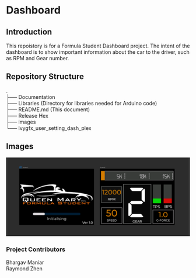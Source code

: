 # Dashboard

## Introduction
This repoistory is for a Formula Student Dashboard project. The intent of the dashboard is to show important information about the car to the driver, such as RPM and Gear number.

## Repository Structure
.\
├── Documentation\
├── Libraries   (Directory for libraries needed for Arduino code)\
├── README.md   (This document)\
├── Release Hex\
├── images\
└── lvygfx_user_setting_dash_plex

## Images

!["Display Module"](/images/img_screens.PNG)

### Project Contributors
Bhargav Maniar\
Raymond Zhen